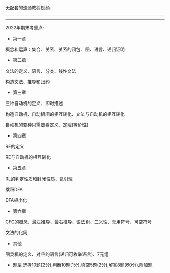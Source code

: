 无配套的速通教程视频. 

---
---

2022年期末考重点: 

* 第一章

概念和运算：集合、关系、关系的闭包、图、语言、递归证明

* 第二章

文法的定义、语言、分类、线性文法

构造文法、推导和归约

* 第三章

三种自动机的定义、即时描述

构造自动机、自动机间的相互转化、文法与自动机的相互转化

自动机的变种只需要看定义、定理(等价性)

* 第四章

RE的定义

RE与自动机的相互转化

* 第五章

RL的判定性质和封闭性质、泵引理

乘积DFA

DFA极小化

* 第六章

CFG的概念、最左推导、最右推导、语法树、二义性、无用符号、可空符号

文法的化简

* 其他

图灵机的定义、对应的语言(递归可枚举语言)、7元组

* 题型
选择10题(2分),判断10题(1分),填空5题(2分),解答8题(60分),附加题.
